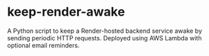 # keep-render-awake
A Python script to keep a Render-hosted backend service awake by sending periodic HTTP requests. Deployed using AWS Lambda with optional email reminders.
